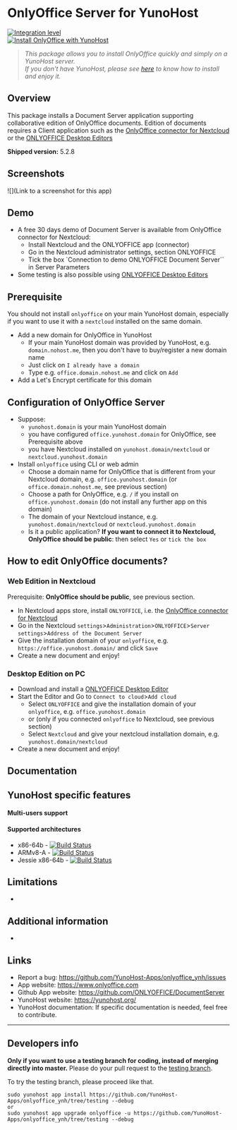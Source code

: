 # OnlyOffice Server for YunoHost

[![Integration level](https://dash.yunohost.org/integration/onlyoffice.svg)](https://dash.yunohost.org/appci/app/onlyoffice)  
[![Install OnlyOffice with YunoHost](https://install-app.yunohost.org/install-with-yunohost.png)](https://install-app.yunohost.org/?app=onlyoffice)

> *This package allows you to install OnlyOffice quickly and simply on a YunoHost server.  
If you don't have YunoHost, please see [here](https://yunohost.org/#/install) to know how to install and enjoy it.*

## Overview
This package installs a Document Server application supporting collaborative edition of OnlyOffice documents. Edition of documents requires a Client application such as the [OnlyOffice connector for Nextcloud](https://apps.nextcloud.com/apps/onlyoffice) or the [ONLYOFFICE Desktop Editors](https://www.onlyoffice.com/fr/download-desktop.aspx)

**Shipped version:** 5.2.8

## Screenshots

![](Link to a screenshot for this app)

## Demo

* A free 30 days demo of Document Server is available from OnlyOffice connector for Nextcloud:
  * Install Nextcloud and the ONLYOFFICE app (connector)
  * Go in the Nextcloud administrator settings, section ONLYOFFICE
  * Tick the box `Connection to demo ONLYOFFICE Document Server`` in Server Parameters
* Some testing is also possible using [ONLYOFFICE Desktop Editors](https://www.onlyoffice.com/fr/download-desktop.aspx)

## Prerequisite
You should not install ``onlyoffice`` on your main YunoHost domain, especially if you want to use it with a ``nextcloud`` installed on the same domain.
* Add a new domain for OnlyOffice in YunoHost 
  * If your main YunoHost domain was provided by YunoHost, e.g. ``domain.nohost.me``, then you don't have to buy/register a new domain name
  * Just click on ``I already have a domain``
  * Type e.g. ``office.domain.nohost.me`` and click on ``Add``
* Add a Let's Encrypt certificate for this domain

## Configuration of OnlyOffice Server
* Suppose:
  * ``yunohost.domain`` is your main YunoHost domain
  * you have configured ``office.yunohost.domain`` for OnlyOffice, see Prerequisite above
  * you have Nextcloud installed on ``yunohost.domain/nextcloud`` or ``nextcloud.yunohost.domain``
* Install ``onlyoffice`` using CLI or web admin
  * Choose a domain name for OnlyOffice that is different from your Nextcloud domain, e.g. ``office.yunohost.domain`` (or ``office.domain.nohost.me``, see previous section)
  * Choose a path for OnlyOffice, e.g. ``/`` if you install on ``office.yunohost.domain`` (do not install any further app on this domain)
  * The domain of your Nextcloud instance, e.g. ``yunohost.domain/nextcloud`` or ``nextcloud.yunohost.domain``
  * Is it a public application? **If you want to connect it to Nextcloud, OnlyOffice should be public**: then select ``Yes`` or ``tick the box``

## How to edit OnlyOffice documents?
### Web Edition in Nextcloud
Prerequisite: **OnlyOffice should be public**, see previous section.
* In Nextcloud apps store, install ``ONLYOFFICE``, i.e. the [OnlyOffice connector for Nextcloud](https://apps.nextcloud.com/apps/onlyoffice)
* Go in the Nextcloud ``settings``>``Administration``>``ONLYOFFICE``>``Server settings``>``Address of the Document Server``
* Give the installation domain of your ``onlyoffice``, e.g. ``https://office.yunohost.domain/`` and click ``Save``
* Create a new document and enjoy!

### Desktop Edition on PC
* Download and install a [ONLYOFFICE Desktop Editor](https://www.onlyoffice.com/fr/download-desktop.aspx)
* Start the Editor and Go to ``Connect to cloud``>``Add cloud``
  * Select ``ONLYOFFICE`` and give the installation domain of your ``onlyoffice``, e.g. ``office.yunohost.domain``
  * or (only if you connected ``onlyoffice`` to Nextcloud, see previous section)
  * Select ``Nextcloud`` and give your nextcloud installation domain, e.g. ``yunohost.domain/nextcloud``
* Create a new document and enjoy!

## Documentation

## YunoHost specific features
#### Multi-users support

#### Supported architectures

* x86-64b - [![Build Status](https://ci-apps.yunohost.org/ci/logs/onlyoffice%20%28Apps%29.svg)](https://ci-apps.yunohost.org/ci/apps/onlyoffice/)
* ARMv8-A - [![Build Status](https://ci-apps-arm.yunohost.org/ci/logs/onlyoffice%20%28Apps%29.svg)](https://ci-apps-arm.yunohost.org/ci/apps/onlyoffice/)
* Jessie x86-64b - [![Build Status](https://ci-stretch.nohost.me/ci/logs/onlyoffice%20%28Apps%29.svg)](https://ci-stretch.nohost.me/ci/apps/onlyoffice/)

## Limitations

* 

## Additional information

* 

## Links

 * Report a bug: https://github.com/YunoHost-Apps/onlyoffice_ynh/issues
 * App website: https://www.onlyoffice.com
 * Github App website: https://github.com/ONLYOFFICE/DocumentServer
 * YunoHost website: https://yunohost.org/
 * YunoHost documentation: If specific documentation is needed, feel free to contribute.

---

Developers info
----------------

**Only if you want to use a testing branch for coding, instead of merging directly into master.**
Please do your pull request to the [testing branch](https://github.com/YunoHost-Apps/onlyoffice_ynh/tree/testing).

To try the testing branch, please proceed like that.
```
sudo yunohost app install https://github.com/YunoHost-Apps/onlyoffice_ynh/tree/testing --debug
or
sudo yunohost app upgrade onlyoffice -u https://github.com/YunoHost-Apps/onlyoffice_ynh/tree/testing --debug
```
